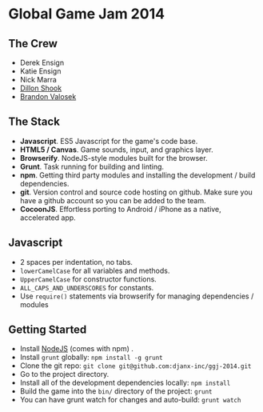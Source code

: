 # Global Game Jam 2014

## The Crew

* Derek Ensign
* Katie Ensign
* Nick Marra
* [Dillon Shook](http://github.com/dshook)
* [Brandon Valosek](http://github.com/bvalosek)

## The Stack

* **Javascript**. ES5 Javascript for the game's code base.
* **HTML5 / Canvas**. Game sounds, input, and graphics layer.
* **Browserify**. NodeJS-style modules built for the browser.
* **Grunt**. Task running for building and linting.
* **npm**. Getting third party modules and installing the development / build
  dependencies.
* **git**. Version control and source code hosting on github. Make sure you
  have a github account so you can be added to the team.
* **CocoonJS**. Effortless porting to Android / iPhone as a native, accelerated
  app.

## Javascript

* 2 spaces per indentation, no tabs.
* `lowerCamelCase` for all variables and methods.
* `UpperCamelCase` for constructor functions.
* `ALL_CAPS_AND_UNDERSCORES` for constants.
* Use `require()` statements via browserify for managing dependencies / modules


## Getting Started

* Install [NodeJS](http://nodejs.org/) (comes with npm) .
* Install `grunt` globally: `npm install -g grunt`
* Clone the git repo: `git clone git@github.com:djanx-inc/ggj-2014.git`
* Go to the project directory.
* Install all of the development dependencies locally: `npm install`
* Build the game into the `bin/` directory of the project: `grunt`
* You can have grunt watch for changes and auto-build: `grunt watch`
